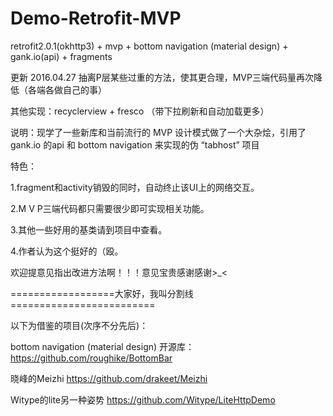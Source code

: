 # Demo-Retrofit-MVP
retrofit2.0.1(okhttp3) + mvp + bottom navigation (material design) + gank.io(api) + fragments

更新
2016.04.27
抽离P层某些过重的方法，使其更合理，MVP三端代码量再次降低（各端各做自己的事）

其他实现：recyclerview + fresco （带下拉刷新和自动加载更多）

说明：现学了一些新库和当前流行的 MVP 设计模式做了一个大杂烩，引用了 gank.io 的api 和 bottom navigation 来实现的伪 “tabhost” 项目

特色：

1.fragment和activity销毁的同时，自动终止该UI上的网络交互。

2.M V P三端代码都只需要很少即可实现相关功能。

3.其他一些好用的基类请到项目中查看。

4.作者认为这个挺好的（殴。

欢迎提意见指出改进方法啊！！！意见宝贵感谢感谢>_<

==================大家好，我叫分割线=========================

以下为借鉴的项目(次序不分先后)：

bottom navigation (material design) 
开源库：https://github.com/roughike/BottomBar

晓峰的Meizhi
https://github.com/drakeet/Meizhi

Witype的lite另一种姿势
https://github.com/Witype/LiteHttpDemo
